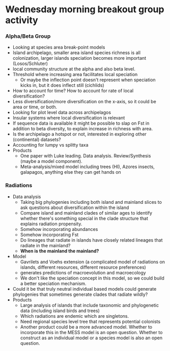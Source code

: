 # Wednesday morning breakout group activity

### Alpha/Beta Group
* Looking at species area break-point models
* Island archipelago, smaller area island species richness is all colonization, larger islands
speciation becomes more important (Losos/Schluter)
* local community structure at the alpha and also beta level.
* Threshold where increasing area facilitates local speciation
    * Or maybe the inflection point doesn't represent when speciation kicks in, but it does inflect still (cichlids)
* How to account for time? How to account for rate of local diversification?
* Less diversification/more diversification on the x-axis, so it could be area or time, or both.
* Looking for plot level data across archipelagos
* Insular systems where local diversification is relevant
* If sequence data is available it might be possible to slap on Fst in addition to beta diversity, to explain increase in richness with area.
* Is the archipelago a hotspot or not, interested in exploring other (continental) datasets?
* Accounting for lumpy vs splitty taxa
* Products
    * One paper with Luke leading. Data analysis. Review/Synthesis (maybe a model component). 
    * Meta-analysis/mixed model including trees (HI), Azores insects, galapagos, anything else they can get hands on

### Radiations
* Data analysis
    * Taking big phylogenies including both island and mainland slices to ask questions about diversification within the island
    * Compare island and mainland clades of similar ages to identify whether there's something special in the clade structure that explains radiation propensity.
    * Somehow incorporating abundances
    * Somehow incorporating Fst
    * Do lineages that radiate in islands have closely related lineages that radiate in the mainland?
    * **When is the mainland the mainland?**
* Model
    * Gavrilets and Voehs extension (a complicated model of radiations on islands, different resources, different resource preferences)
    * generates predictions of macroevolution and macroecology
    * We don't like the speciation concept in this model, so we could build a better speciation mechanism.
* Could it be that truly neutral individual based models could generate phylogenies that sometimes generate clades that radiate wildly?
* Products
    * Large analysis of islands that include taxonomic and phylogenetic data (including island birds and trees)
    * Which radiations are endemic which are singletons.
    * Need regional species level tree that represents potential colonists
    * Another product could be a more advanced model. Whether to incorporate this in the MESS model is an open question. Whether to construct as an individual model or a species model is also an open question.

